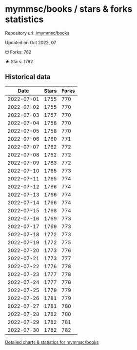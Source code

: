 # mymmsc/books / stars & forks statistics

Repository url: [/mymmsc/books](https://github.com/mymmsc/books)

Updated on Oct 2022, 07

☋ Forks: 782

★ Stars: 1782

## Historical data
| Date | Stars | Forks |
|------|-------|-------|
| 2022-07-01 | 1755 | 770 | 
| 2022-07-02 | 1755 | 770 | 
| 2022-07-03 | 1757 | 770 | 
| 2022-07-04 | 1758 | 770 | 
| 2022-07-05 | 1758 | 770 | 
| 2022-07-06 | 1760 | 771 | 
| 2022-07-07 | 1762 | 772 | 
| 2022-07-08 | 1762 | 772 | 
| 2022-07-09 | 1763 | 772 | 
| 2022-07-10 | 1765 | 773 | 
| 2022-07-11 | 1765 | 774 | 
| 2022-07-12 | 1766 | 774 | 
| 2022-07-13 | 1766 | 774 | 
| 2022-07-14 | 1766 | 774 | 
| 2022-07-15 | 1768 | 774 | 
| 2022-07-16 | 1769 | 773 | 
| 2022-07-17 | 1769 | 773 | 
| 2022-07-18 | 1772 | 773 | 
| 2022-07-19 | 1772 | 775 | 
| 2022-07-20 | 1773 | 776 | 
| 2022-07-21 | 1773 | 777 | 
| 2022-07-22 | 1776 | 778 | 
| 2022-07-23 | 1777 | 778 | 
| 2022-07-24 | 1777 | 778 | 
| 2022-07-25 | 1779 | 779 | 
| 2022-07-26 | 1781 | 779 | 
| 2022-07-27 | 1781 | 780 | 
| 2022-07-28 | 1782 | 780 | 
| 2022-07-29 | 1782 | 781 | 
| 2022-07-30 | 1782 | 782 | 


[Detailed charts & statistics for mymmsc/books](https://reviewgithub.com/rep/mymmsc/books)
